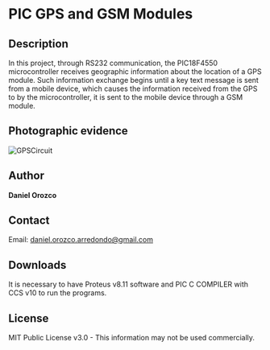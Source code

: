 # PIC GPS and GSM Modules
## Description
In this project, through RS232 communication, the PIC18F4550 microcontroller receives geographic information about the location of a GPS module. Such information exchange begins until a key text message is sent from a mobile device, which causes the information received from the GPS to by the microcontroller, it is sent to the mobile device through a GSM module.

## Photographic evidence
![GPSCircuit](https://github.com/DanielOrozcoA/Secuencias-de-LEDs/assets/152805004/9ce824b2-a5c1-439b-a8e3-e4cdd6bc1b84)

## Author
**Daniel Orozco**

## Contact
Email: daniel.orozco.arredondo@gmail.com

## Downloads
It is necessary to have Proteus v8.11 software and PIC C COMPILER with CCS v10 to run the programs.

## License
MIT Public License v3.0 - This information may not be used commercially.
